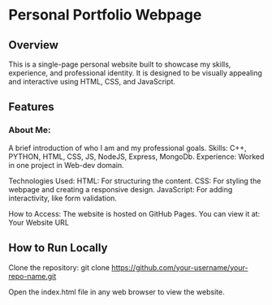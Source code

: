 # Personal Portfolio Webpage #
## Overview ##

This is a single-page personal website built to showcase my skills, experience, and professional identity.
It is designed to be visually appealing and interactive using HTML, CSS, and JavaScript.

## Features ##

### About Me: ###
A brief introduction of who I am and my professional goals.
Skills: C++, PYTHON, HTML, CSS, JS, NodeJS, Express, MongoDb.
Experience: Worked in one project in Web-dev domain.

Technologies Used:
HTML: For structuring the content.
CSS: For styling the webpage and creating a responsive design.
JavaScript: For adding interactivity, like form validation.

How to Access:
The website is hosted on GitHub Pages. You can view it at: Your Website URL

## How to Run Locally ##
Clone the repository:
git clone https://github.com/your-username/your-repo-name.git

Open the index.html file in any web browser to view the website.